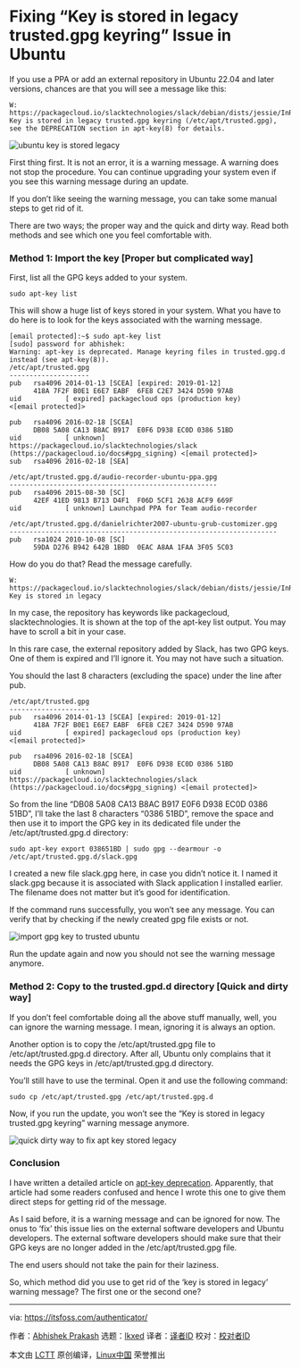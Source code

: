 [#]: subject: "Fixing “Key is stored in legacy trusted.gpg keyring” Issue in Ubuntu"
[#]: via: "https://itsfoss.com/authenticator/"
[#]: author: "Abhishek Prakash https://itsfoss.com/"
[#]: collector: "lkxed"
[#]: translator: " "
[#]: reviewer: " "
[#]: publisher: " "
[#]: url: " "

Fixing “Key is stored in legacy trusted.gpg keyring” Issue in Ubuntu
======

If you use a PPA or add an external repository in Ubuntu 22.04 and later versions, chances are that you will see a message like this:

```
W: https://packagecloud.io/slacktechnologies/slack/debian/dists/jessie/InRelease: Key is stored in legacy trusted.gpg keyring (/etc/apt/trusted.gpg), see the DEPRECATION section in apt-key(8) for details.
```

![ubuntu key is stored legacy][1]

First thing first. It is not an error, it is a warning message. A warning does not stop the procedure. You can continue upgrading your system even if you see this warning message during an update.

If you don’t like seeing the warning message, you can take some manual steps to get rid of it.

There are two ways; the proper way and the quick and dirty way. Read both methods and see which one you feel comfortable with.

### Method 1: Import the key [Proper but complicated way]

First, list all the GPG keys added to your system.

```
sudo apt-key list
```

This will show a huge list of keys stored in your system. What you have to do here is to look for the keys associated with the warning message.

```
[email protected]:~$ sudo apt-key list
[sudo] password for abhishek: 
Warning: apt-key is deprecated. Manage keyring files in trusted.gpg.d instead (see apt-key(8)).
/etc/apt/trusted.gpg
--------------------
pub   rsa4096 2014-01-13 [SCEA] [expired: 2019-01-12]
      418A 7F2F B0E1 E6E7 EABF  6FE8 C2E7 3424 D590 97AB
uid           [ expired] packagecloud ops (production key) <[email protected]>

pub   rsa4096 2016-02-18 [SCEA]
      DB08 5A08 CA13 B8AC B917  E0F6 D938 EC0D 0386 51BD
uid           [ unknown] https://packagecloud.io/slacktechnologies/slack (https://packagecloud.io/docs#gpg_signing) <[email protected]>
sub   rsa4096 2016-02-18 [SEA]

/etc/apt/trusted.gpg.d/audio-recorder-ubuntu-ppa.gpg
----------------------------------------------------
pub   rsa4096 2015-08-30 [SC]
      42EF 41ED 9813 B713 D4F1  F06D 5CF1 2638 ACF9 669F
uid           [ unknown] Launchpad PPA for Team audio-recorder

/etc/apt/trusted.gpg.d/danielrichter2007-ubuntu-grub-customizer.gpg
-------------------------------------------------------------------
pub   rsa1024 2010-10-08 [SC]
      59DA D276 B942 642B 1BBD  0EAC A8AA 1FAA 3F05 5C03
```

How do you do that? Read the message carefully. 

```
W: https://packagecloud.io/slacktechnologies/slack/debian/dists/jessie/InRelease: Key is stored in legacy
```

In my case, the repository has keywords like packagecloud, slacktechnologies. It is shown at the top of the apt-key list output. You may have to scroll a bit in your case.

In this rare case, the external repository added by Slack, has two GPG keys. One of them is expired and I’ll ignore it. You may not have such a situation.

You should the last 8 characters (excluding the space) under the line after pub.

```
/etc/apt/trusted.gpg
--------------------
pub   rsa4096 2014-01-13 [SCEA] [expired: 2019-01-12]
      418A 7F2F B0E1 E6E7 EABF  6FE8 C2E7 3424 D590 97AB
uid           [ expired] packagecloud ops (production key) <[email protected]>

pub   rsa4096 2016-02-18 [SCEA]
      DB08 5A08 CA13 B8AC B917  E0F6 D938 EC0D 0386 51BD
uid           [ unknown] https://packagecloud.io/slacktechnologies/slack (https://packagecloud.io/docs#gpg_signing) <[email protected]>
```

So from the line “DB08 5A08 CA13 B8AC B917 E0F6 D938 EC0D 0386 51BD”, I’ll take the last 8 characters “0386 51BD”, remove the space and then use it to import the GPG key in its dedicated file under the /etc/apt/trusted.gpg.d directory:

```
sudo apt-key export 038651BD | sudo gpg --dearmour -o /etc/apt/trusted.gpg.d/slack.gpg
```

I created a new file slack.gpg here, in case you didn’t notice it. I named it slack.gpg because it is associated with Slack application I installed earlier. The filename does not matter but it’s good for identification.

If the command runs successfully, you won’t see any message. You can verify that by checking if the newly created gpg file exists or not.

![import gpg key to trusted ubuntu][2]

Run the update again and now you should not see the warning message anymore.

### Method 2: Copy to the trusted.gpd.d directory [Quick and dirty way]

If you don’t feel comfortable doing all the above stuff manually, well, you can ignore the warning message. I mean, ignoring it is always an option.

Another option is to copy the /etc/apt/trusted.gpg file to /etc/apt/trusted.gpg.d directory. After all, Ubuntu only complains that it needs the GPG keys in /etc/apt/trusted.gpg.d directory.

You’ll still have to use the terminal. Open it and use the following command:

```
sudo cp /etc/apt/trusted.gpg /etc/apt/trusted.gpg.d
```

Now, if you run the update, you won’t see the “Key is stored in legacy trusted.gpg keyring” warning message anymore.

![quick dirty way to fix apt key stored legacy][3]

### Conclusion

I have written a detailed article on [apt-key deprecation][4]. Apparently, that article had some readers confused and hence I wrote this one to give them direct steps for getting rid of the message.

As I said before, it is a warning message and can be ignored for now. The onus to ‘fix’ this issue lies on the external software developers and Ubuntu developers. The external software developers should make sure that their GPG keys are no longer added in the /etc/apt/trusted.gpg file. 

The end users should not take the pain for their laziness.

So, which method did you use to get rid of the ‘key is stored in legacy’ warning message? The first one or the second one?

--------------------------------------------------------------------------------

via: https://itsfoss.com/authenticator/

作者：[Abhishek Prakash][a]
选题：[lkxed][b]
译者：[译者ID](https://github.com/译者ID)
校对：[校对者ID](https://github.com/校对者ID)

本文由 [LCTT](https://github.com/LCTT/TranslateProject) 原创编译，[Linux中国](https://linux.cn/) 荣誉推出

[a]: https://itsfoss.com/
[b]: https://github.com/lkxed
[1]: https://itsfoss.com/wp-content/uploads/2022/11/ubuntu-key-is-stored-legacy.png
[2]: https://itsfoss.com/wp-content/uploads/2022/11/import-gpg-key-to-trusted-ubuntu.png
[3]: https://itsfoss.com/wp-content/uploads/2022/11/quick-dirty-way-to-fix-apt-key-stored-legacy.png
[4]: https://itsfoss.com/apt-key-deprecated/
